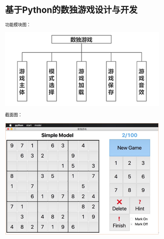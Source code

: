 # 基于Python的数独游戏设计与开发

功能模块图：

![image](https://github.com/Unvs/Sudoku/raw/master/Images/function.png)

截面图：

![image](https://github.com/Unvs/Sudoku/blob/master/Images/%20UI.png)
